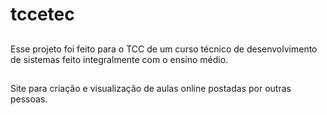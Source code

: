 # tccetec

##
Esse projeto foi feito para o TCC de um curso técnico de desenvolvimento de sistemas feito integralmente com o ensino médio.

##
Site para criação e visualização de aulas online postadas por outras pessoas.

